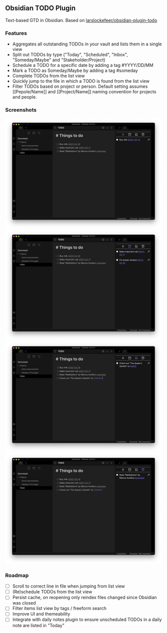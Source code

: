## Obsidian TODO Plugin

Text-based GTD in Obsidian.
Based on [larslockefeer/obsidian-plugin-todo](https://github.com/larslockefeer/obsidian-plugin-todo)

### Features
- Aggregates all outstanding TODOs in your vault and lists them in a single view
- Split out TODOs by type ("Today", "Scheduled", "Inbox", "Someday/Maybe" and "Stakeholder/Project)
- Schedule a TODO for a specific date by adding a tag #YYYY/DD/MM
- Mark a TODO as Someday/Maybe by adding a tag #someday
- Complete TODOs from the list view
- Quickly jump to the file in which a TODO is found from the list view
- Filter TODOs based on project or person. Default setting assumes [[Pepole/Name]] and [[Project/Name]] naming convention for projects and people.

### Screenshots
![](./assets/today.png)
![](./assets/scheduled.png)
![](./assets/inbox.png)
![](./assets/someday.png)

### Roadmap
- [ ] Scroll to correct line in file when jumping from list view
- [ ] (Re)schedule TODOs from the list view
- [ ] Persist cache, on reopening only reindex files changed since Obsidian was closed
- [ ] Filter items list view by tags / freeform search
- [ ] Improve UI and themeability
- [ ] Integrate with daily notes plugin to ensure unscheduled TODOs in a daily note are listed in "Today"
